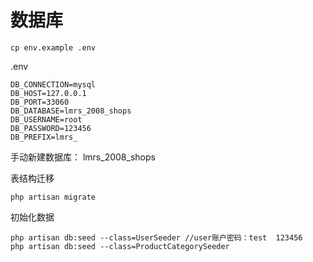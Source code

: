 <h1>数据库</h1>

```
cp env.example .env
```
.env
```
DB_CONNECTION=mysql
DB_HOST=127.0.0.1
DB_PORT=33060
DB_DATABASE=lmrs_2008_shops
DB_USERNAME=root
DB_PASSWORD=123456
DB_PREFIX=lmrs_
```

手动新建数据库： lmrs_2008_shops

表结构迁移
```
php artisan migrate
```

初始化数据
```
php artisan db:seed --class=UserSeeder //user账户密码：test  123456
php artisan db:seed --class=ProductCategorySeeder
```


